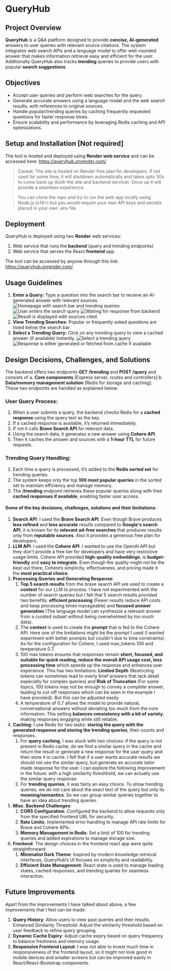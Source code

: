 # QueryHub

## Project Overview

**QueryHub** is a Q&A platform designed to provide **concise, AI-generated** answers to user queries with relevant source citations. The system integrates web search APIs and a language model to offer well-rounded answer that makes information retrieval easy and efficient for the user. Additionally QueryHub also tracks **trending** queries to provide users with popular **search suggestions**.

## Objectives

- Accept user queries and perform web searches for the query.
- Generate accurate answers using a language model and the web search results, with references to original sources.
- Handle popular/trending queries by caching frequently requested questions for faster response times.
- Ensure scalability and performance by leveraging Redis caching and API optimizations.

## Setup and Installation [Not required]

The tool is hosted and deployed using **Render web service** and can be accessed here: https://queryhub.onrender.com/

> Caveat: The site is hosted on Render free plan for developers. If not used for some time, it will shutdown automatically and takes upto 50s to come back up (both the site and backend service). Once up it will provide a seamless experience.

> You can clone the repo and try to run the web app locally using Node.js (v14+) but you would require your own API keys and secrets placed in your own .env file.

## Deployment

QueryHub is deployed using two **Render** web services:

1. Web service that runs the **backend** (query and trending endpoints)
2. Web service that serves the React **frontend** app.

The tool can be accessed by anyone through this link: https://queryhub.onrender.com/

## Usage Guidelines

1. **Enter a Query:** Type a question into the search bar to receive an AI-generated answer with relevant sources.
   ![Homepage with search bar and trending queries](./assets/example1.png)
   ![User enters the search query](./assets/example2.png)
   ![Waiting for response from backend](./assets/example3.png)
   ![Result is displayed with sources cited.](./assets/example4.png)
2. **View Trending Searches:** Popular or frequently asked questions are listed below the search bar.
3. **Select a Trending Query:** Click on any trending query to view a cached answer (if available) instantly.
   ![Select a trending query](./assets/example5.png)
   ![Response is either generated or fetched from cache if available](./assets/example6.png)

## Design Decisions, Challenges, and Solutions

The backend offers two endpoints **GET /trending** and **POST /query** and consists of
a. **Core components** [Express server, routes and controllers]
b. **Data/memory management solution** [Redis for storage and caching].
These two endpoints are handled as explained below:

### User Query Process:

1. When a user submits a query, the backend checks Redis for a **cached response** using the query text as the key.
2. If a cached response is available, it’s returned immediately.
3. If not it calls **Brave Search API** for relevant data.
4. Using the search data, it generates a new answer using **Cohere API**.
5. Then it caches the answer and sources with a **1-hour TTL** for future requests.

### Trending Query Handling:

1. Each time a query is processed, it’s added to the **Redis sorted set** for trending queries.
2. The system keeps only the top **100 most popular queries** in the sorted set to maintain efficiency and manage memory.
3. The **/trending** endpoint retrieves these popular queries along with their **cached responses if available**, enabling faster user access.

#### Some of the key decisions, challenges, solutions and their limitations:

1. **Search API**: I used the **Brave Search API**. Even though Brave produces **less refined** and **less accurate** results compared to **Google's search API**, it is known for its **relevant ad-free searches** that produces results only from **reputable sources**. Also it provides a generous free plan for developers.
2. **LLM API**: I used the **Cohere API**. I wanted to use the OpenAI API but they don't provide a free tier for developers and have very restrictive usage limits. Cohere API provided **high-quality embeddings**, is **budget-friendly** and **easy to integrate**. Even though the quality might not be the best out there, Cohere’s simplicity, effectiveness, and pricing made it the **most practical choice**.
3. **Processing Queries and Generating Response**:
   1. **Top 5 search results** from the brave search API are used to create a **context** for our LLM to process. I have not experimented with the number of search queries but I felt that 5 search results provided two benefits: **efficient processing** (Fewer results reduce API costs and keep processing times manageable) and **focused answer generation** (The language model can synthesize a relevant answer from a curated subset without being overwhelmed by too much data).
   2. The **context** is used to create the **prompt** that is fed to the Cohere API. Here one of the limitations might be the prompt I used (I wanted experiment with better prompts but couldn't due to time constraints). As for the configuration for Cohere, I used max_tokens 100 and temperature 0.7.
   3. 100 max tokens ensures that responses remain **short, focused, and suitable for quick reading, reduce the overall API usage cost, less processing time** which speeds up the response and enhances user experience. This has two limitations: **Limited Depth** (Restricting tokens can sometimes lead to overly brief answers that lack detail especially for complex queries) and **Risk of Truncation** (For some topics, 100 tokens may not be enough to convey a complete answer, leading to cut-off responses which can be seen in the example I have provided). But this can be adjusted easily.
   4. A temperature of 0.7 allows the model to provide natural, conversational answers without deviating too much from the core information. This setting **balances consistency with a bit of variety**, making responses engaging while still reliable.
4. **Caching**: I use Redis for two tasks: **storing the query with the generated response and storing the trending queries**, their counts and responses.
   1. For **query caching**, I was stuck with two choices: if the query is not present in Redis cache, do we find a similar query in the cache and return the result or generate a new response for the user query and then store it in cache. I felt that if a user wants accurate results we should not use the similar query, but generate an accurate tailor made response for the user. I can explore the following improvement in the future: with a high similarity threshhold, we can actually use the similar query response.
   2. For **trending queries**, it was fairly an easy choice. To show trending queries, we do not care about the exact text of the query but only its **meaning/semantics**. So we can group similar queries together to have an idea about trending queries.
5. **Misc. Backend Challenges**:
   1. **CORS Configuration**: Configured the backend to allow requests only from the specified frontend URL for security.
   2. **Rate Limits**: Implemented error handling to manage API rate limits for Brave and Cohere APIs.
   3. **Memory Management in Redis**: Set a limit of 100 for trending queries and added expirations to manage storage size.
6. **Frontend**: The design choices in the frontend react app were quite straightforward:
   1. **Minimalist Dark Theme**: Inspired by modern knowledge retrieval interfaces, QueryHub’s UI focuses on simplicity and readability.
   2. **Efficient State Management**: React state is used to manage loading states, cached responses, and trending queries for seamless interaction.

## Future Improvements

Apart from the improvements I have talked about above, a few improvements that I feel can be made:

1. **Query History**: Allow users to view past queries and their results.
   Enhanced Similarity Threshold: Adjust the similarity threshold based on user feedback to refine query grouping.
2. **Dynamic Cache Expiry**: Adjust cache expiry based on query frequency to balance freshness and memory usage.
3. **Responsive Frontend Layout**: I was not able to invest much time in responsiveness of the frontend layout, so it might not look good in mobile devices and smaller screens but can be improved easily in React/React-Bootstrap components.
